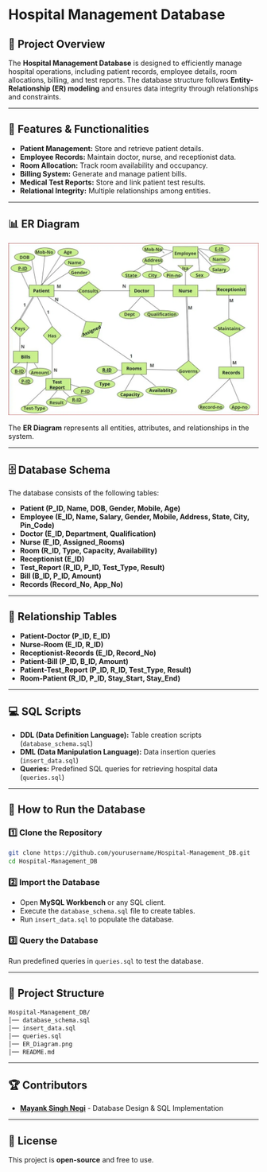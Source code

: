 # Hospital Management Database

## 📌 Project Overview
The **Hospital Management Database** is designed to efficiently manage hospital operations, including patient records, employee details, room allocations, billing, and test reports. The database structure follows **Entity-Relationship (ER) modeling** and ensures data integrity through relationships and constraints.

---

## 🏥 Features & Functionalities
- **Patient Management:** Store and retrieve patient details.
- **Employee Records:** Maintain doctor, nurse, and receptionist data.
- **Room Allocation:** Track room availability and occupancy.
- **Billing System:** Generate and manage patient bills.
- **Medical Test Reports:** Store and link patient test results.
- **Relational Integrity:** Multiple relationships among entities.

---

## 📊 ER Diagram
![ER Diagram](HRMS_ERD.webp)

The **ER Diagram** represents all entities, attributes, and relationships in the system.

---

## 🗄️ Database Schema
The database consists of the following tables:
- **Patient (P_ID, Name, DOB, Gender, Mobile, Age)**
- **Employee (E_ID, Name, Salary, Gender, Mobile, Address, State, City, Pin_Code)**
- **Doctor (E_ID, Department, Qualification)**
- **Nurse (E_ID, Assigned_Rooms)**
- **Room (R_ID, Type, Capacity, Availability)**
- **Receptionist (E_ID)**
- **Test_Report (R_ID, P_ID, Test_Type, Result)**
- **Bill (B_ID, P_ID, Amount)**
- **Records (Record_No, App_No)**

---

## 🔗 Relationship Tables
- **Patient-Doctor (P_ID, E_ID)**
- **Nurse-Room (E_ID, R_ID)**
- **Receptionist-Records (E_ID, Record_No)**
- **Patient-Bill (P_ID, B_ID, Amount)**
- **Patient-Test_Report (P_ID, R_ID, Test_Type, Result)**
- **Room-Patient (R_ID, P_ID, Stay_Start, Stay_End)**

---

## 💻 SQL Scripts
- **DDL (Data Definition Language):** Table creation scripts (`database_schema.sql`)
- **DML (Data Manipulation Language):** Data insertion queries (`insert_data.sql`)
- **Queries:** Predefined SQL queries for retrieving hospital data (`queries.sql`)

---

## 🚀 How to Run the Database
### 1️⃣ Clone the Repository
```sh
git clone https://github.com/yourusername/Hospital-Management_DB.git
cd Hospital-Management_DB
```

### 2️⃣ Import the Database
- Open **MySQL Workbench** or any SQL client.
- Execute the `database_schema.sql` file to create tables.
- Run `insert_data.sql` to populate the database.

### 3️⃣ Query the Database
Run predefined queries in `queries.sql` to test the database.

---

## 📂 Project Structure
```
Hospital-Management_DB/
│── database_schema.sql
│── insert_data.sql
│── queries.sql
│── ER_Diagram.png
│── README.md
```

---

## 🏆 Contributors
- **[Mayank Singh Negi](https://github.com/MayankSNegi)** - Database Design & SQL Implementation
---

## 📜 License
This project is **open-source** and free to use.
